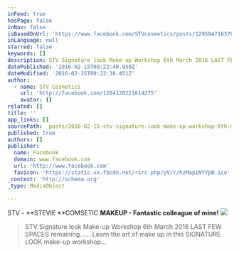 ```yaml
---
inFeed: true
hasPage: false
inNav: false
isBasedOnUrl: 'https://www.facebook.com/STVcosmetics/posts/1295947163764914'
inLanguage: null
starred: false
keywords: []
description: STV Signature look Make-up Workshop 6th March 2016 LAST FEW SPACES remaining...... Learn the art of make up in this SIGNATURE LOOK make-up workshop...
datePublished: '2016-02-15T09:22:40.950Z'
dateModified: '2016-02-15T09:22:38.451Z'
author:
  - name: STV Cosmetics
    url: 'http://facebook.com/1284120221614275'
    avatar: {}
related: []
title: ''
app_links: []
sourcePath: _posts/2016-02-15-stv-signature-look-make-up-workshop-6th-march-2016-last-few.md
published: true
authors: []
publisher:
  name: Facebook
  domain: www.facebook.com
  url: 'http://www.facebook.com'
  favicon: 'https://static.xx.fbcdn.net/rsrc.php/yV/r/hzMapiNYYpW.ico'
_context: 'http://schema.org'
_type: MediaObject

---
```

STV - **STEVIE **COMSETIC **MAKEUP - Fantastic colleague of mine!**
![](https://the-grid-user-content.s3-us-west-2.amazonaws.com/3d59755c-5274-4c55-a43b-35a079dbdf32.jpg)

> STV Signature look Make-up Workshop 6th March 2016 LAST FEW SPACES remaining...... Learn the art of make up in this SIGNATURE LOOK make-up workshop...